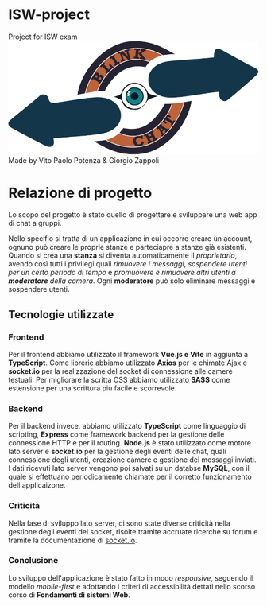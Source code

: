 # ISW-project
Project for ISW exam
![Logo](./frontend/src/public/logo_good2.svg)
Made by Vito Paolo Potenza & Giorgio Zappoli

# Relazione di progetto

Lo scopo del progetto è stato quello di progettare e sviluppare una web app di chat a gruppi.

Nello specifio si tratta di un'applicazione in cui occorre creare un account, ognuno può creare le proprie stanze e parteciapre a stanze già esistenti.
Quando si crea una **stanza** si diventa automaticamente il *proprietario*, avendo così tutti i privilegi quali *rimuovere i messaggi*, *sospendere utenti per un certo periodo di tempo* e *promuovere e rimuovere altri utenti a **moderatore** della camera*.
Ogni **moderatore** può solo eliminare messaggi e sospendere utenti.

## Tecnologie utilizzate

### Frontend

Per il frontend abbiamo utilizzato il framework **Vue.js e Vite** in aggiunta a **TypeScript**. Come librerie abbiamo utilizzato **Axios** per le chimate Ajax e **socket.io** per la realizzazione del socket di connessione alle camere testuali. Per migliorare la scritta CSS abbiamo utilizzato **SASS** come estensione per una scrittura più facile e scorrevole.

### Backend

Per il backend invece, abbiamo utilizzato **TypeScript** come linguaggio di scripting, **Express** come framework backend per la gestione delle connessione HTTP e per il routing. **Node.js** è stato utilizzato come motore lato server e **socket.io** per la gestione degli eventi delle chat, quali connessione degli utenti, creazione camere e gestione dei messaggi inviati.
I dati ricevuti lato server vengono poi salvati su un databse **MySQL**, con il quale si effettuano periodicamente chiamate per il corretto funzionamento dell'applicaizone.

### Criticità

Nella fase di sviluppo lato server, ci sono state diverse criticità nella gestione degli eventi del socket, risolte tramite accruate ricerche su forum e tramite la documentazione di [socket.io](https://socket.io/docs/v4/).

### Conclusione

Lo sviluppo dell'applicazione è stato fatto in modo *responsive*, seguendo il modello *mobile-first* e adottando i criteri di accessibilità dettati nello scorso corso di **Fondamenti di sistemi Web**.